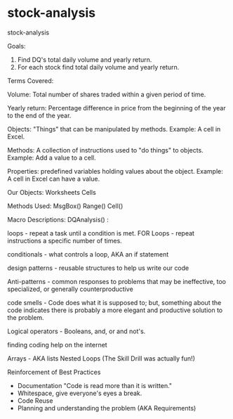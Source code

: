 # stock-analysis
stock-analysis

Goals: 
1) Find DQ's total daily volume and yearly return.
2) For each stock find total daily volume and yearly return.

Terms Covered: 

Volume: Total number of shares traded within a given period of time.

Yearly return: Percentage difference in price from the beginning 
               of the year to the end of the year.
               
Objects: "Things" that can be manipulated by methods.
Example: A cell in Excel.

Methods: A collection of instructions used to "do things" to objects.
Example: Add a value to a cell.

Properties: predefined variables holding values about the object.
Example: A cell in Excel can have a value. 

Our Objects: 
Worksheets
Cells

Methods Used: 
MsgBox()
Range()
Cell()

Macro Descriptions: 
DQAnalysis() : 




loops - repeat a task until a condition is met.
  FOR Loops - repeat instructions a specific number of times.
  
conditionals - what controls a loop, AKA an if statement

design patterns - reusable structures to help us write our code

Anti-patterns - common responses to problems that may be ineffective, too specialized, or generally counterproductive

code smells - Code does what it is supposed to; but, something about the code indicates there is probably a more elegant and productive solution to the problem.

Logical operators - Booleans, and, or and not's. 


finding coding help on the internet

Arrays - AKA lists
Nested Loops (The Skill Drill was actually fun!)

Reinforcement of Best Practices
- Documentation "Code is read more than it is written."
- Whitespace, give everyone's eyes a break.
- Code Reuse
- Planning and understanding the problem (AKA Requirements)


